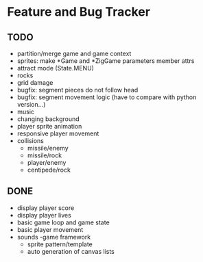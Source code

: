 # Feature and Bug Tracker

## TODO

- partition/merge game and game context
- sprites: make *Game and *ZigGame parameters member attrs
- attract mode (State.MENU)
- rocks
- grid damage
- bugfix: segment pieces do not follow head
- bugfix: segment movement logic (have to compare with python version...)
- music
- changing background
- player sprite animation
- responsive player movement
- collisions
  - missile/enemy
  - missile/rock
  - player/enemy
  - centipede/rock

## DONE

- display player score
- display player lives
- basic game loop and game state
- basic player movement
- sounds
-game framework
  - sprite pattern/template
  - auto generation of canvas lists
  